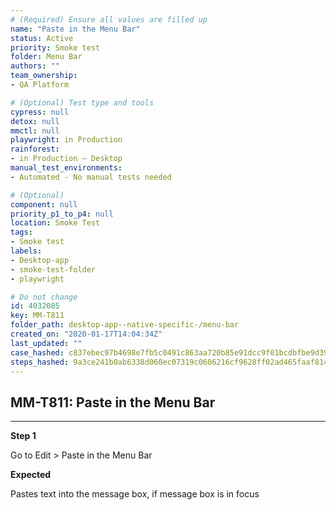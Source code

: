 ```yaml
---
# (Required) Ensure all values are filled up
name: "Paste in the Menu Bar"
status: Active
priority: Smoke test
folder: Menu Bar
authors: ""
team_ownership: 
- QA Platform

# (Optional) Test type and tools
cypress: null
detox: null
mmctl: null
playwright: in Production
rainforest: 
- in Production — Desktop
manual_test_environments: 
- Automated - No manual tests needed

# (Optional)
component: null
priority_p1_to_p4: null
location: Smoke Test
tags: 
- Smoke test
labels: 
- Desktop-app
- smoke-test-folder
- playwright

# Do not change
id: 4032085
key: MM-T811
folder_path: desktop-app--native-specific-/menu-bar
created_on: "2020-01-17T14:04:34Z"
last_updated: ""
case_hashed: c837ebec97b4698e7fb5c0491c863aa720b85e91dcc9f01bcdbfbe9d39f28357fc6dfd91d77bbd4326945bd66d2ff553
steps_hashed: 9a3ce241b0ab6338d060ec07319c0606216cf9628ff02ad465faaf81446c2562c12c299b513df6f57e71e23595b94e3e
---
```


## MM-T811: Paste in the Menu Bar

---

**Step 1**

Go to Edit > Paste in the Menu Bar

**Expected**

Pastes text into the message box, if message box is in focus
